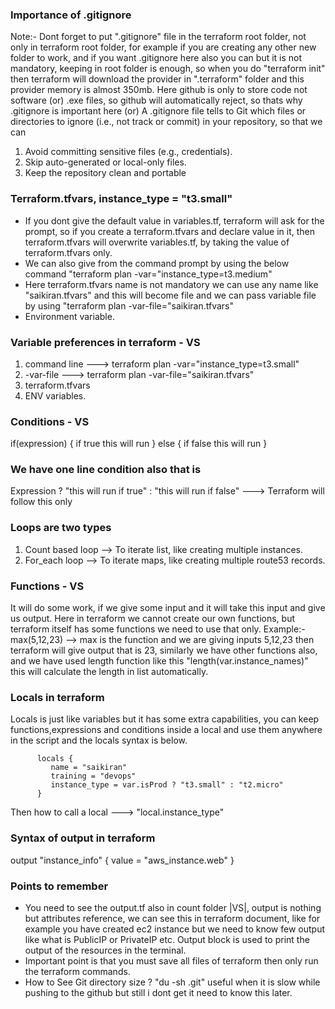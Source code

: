 ### Importance of .gitignore
Note:- Dont forget to put ".gitignore" file in the terraform root folder, not only in terraform root 
folder, for example if you are creating any other new folder to work, and if you want .gitignore here also
you can but it is not mandatory, keeping in root folder is enough, so when you do "terraform init" then terraform will download the provider in ".terraform" folder and this provider memory is almost 350mb. Here github is only to store code not software (or) .exe files, so github will automatically reject, so thats 
why .gitignore is important here (or) A .gitignore file tells to Git which files or directories to ignore (i.e., not track or commit) in your repository, so that we can 
1. Avoid committing sensitive files (e.g., credentials).
2. Skip auto-generated or local-only files.
3. Keep the repository clean and portable

### Terraform.tfvars, instance_type = "t3.small" 
- If you dont give the default value in variables.tf, terraform will ask for the prompt, so if you create
  a terraform.tfvars and declare value in it, then terraform.tfvars will overwrite variables.tf, by taking
  the value of terraform.tfvars only.
- We can also give from the command prompt by using the below command
  "terraform plan -var="instance_type=t3.medium"
- Here terraform.tfvars name is not mandatory we can use any name like "saikiran.tfvars" and this will 
  become file and we can pass variable file by using "terraform plan -var-file="saikiran.tfvars"
- Environment variable.

### Variable preferences in terraform - VS
1. command line ---> terraform plan -var="instance_type=t3.small"
2. -var-file ---> terraform plan -var-file="saikiran.tfvars"
3. terraform.tfvars 
4. ENV variables.

### Conditions - VS

if(expression) {
	if true this will run
}
else {
	if false this will run
} 

### We have one line condition also that is 
Expression ? "this will run if true" : "this will run if false" ---> Terraform will follow this only

### Loops are two types
1. Count based loop --> To iterate list, like creating multiple instances.
2. For_each loop --> To iterate maps, like creating multiple route53 records.

### Functions - VS
It will do some work, if we give some input and it will take this input and give us output. Here in 
terraform we cannot create our own functions, but terraform itself has some functions we need to use 
that only. Example:- max(5,12,23) --> max is the function and we are giving inputs 5,12,23 then terraform
will give output that is 23, similarly we have other functions also, and we have used length function 
like this "length(var.instance_names)" this will calculate the length in list automatically.

### Locals in terraform
Locals is just like variables but it has some extra capabilities, you can keep functions,expressions
and conditions inside a local and use them anywhere in the script and the locals syntax is below.

          locals {
             name = "saikiran"
             training = "devops"
             instance_type = var.isProd ? "t3.small" : "t2.micro"
          }
          
Then how to call a local ---> "local.instance_type"

### Syntax of output in terraform

output "instance_info" {
     value = "aws_instance.web"
}

### Points to remember
- You need to see the output.tf also in count folder |VS|, output is nothing but attributes reference,
  we can see this in terraform document, like for example you have created ec2 instance but we need 
  to know few output like what is PublicIP or PrivateIP etc. Output block is used to print the output
  of the resources in the terminal.
- Important point is that you must save all files of terraform then only run the terraform commands.
- How to See Git directory size ? "du -sh .git" useful when it is slow while pushing to the github
  but still i dont get it need to know this later.
